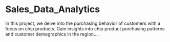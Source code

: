 # Sales_Data_Analytics

In this project, we delve into the purchasing behavior of customers with a focus on chip products. Gain insights into chip product purchasing patterns and customer demographics in the region....
